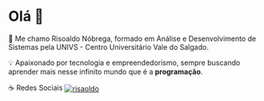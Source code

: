 # Olá 👋

🤙 Me chamo Risoaldo Nóbrega, formado em Análise e Desenvolvimento de Sistemas pela UNIVS - Centro Universitário Vale do Salgado.

💡⁣⁣⁣ Apaixonado por tecnologia e empreendedorismo, sempre buscando aprender mais nesse infinito mundo que é a **programação**.


☕⁣⁣⁣ Redes Sociais
<a href="https://linkedin.com/in/risoaldo" target="blank"><img align="center" src="https://img.shields.io/badge/-Linkedin-0e76a8?style=flat-square&logo=Linkedin&logoColor=white&link=https://www.linkedin.com/in/risoaldo" alt="risaoldo"/></a> 

<!--
**risoaldo/risoaldo** is a ✨ _special_ ✨ repository because its `README.md` (this file) appears on your GitHub profile.

Here are some ideas to get you started:

- 🔭 I’m currently working on ...
- 🌱 I’m currently learning ...
- 👯 I’m looking to collaborate on ...
- 🤔 I’m looking for help with ...
- 💬 Ask me about ...
- 📫 How to reach me: ...
- 😄 Pronouns: ...
- ⚡ Fun fact: ...
-->
